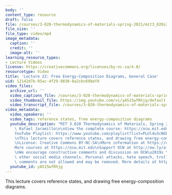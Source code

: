 ```yaml
---
body: ''
content_type: resource
draft: false
file: /courses/3-020-thermodynamics-of-materials-spring-2021/mit3_020s21_lecture_22_1080p_360p_16_9.mp4
file_size: ''
file_type: video/mp4
image_metadata:
  caption: ''
  credit: ''
  image-alt: ''
learning_resource_types:
- Lecture Videos
license: https://creativecommons.org/licenses/by-nc-sa/4.0/
resourcetype: Video
title: 'Lecture 22: Free Energy-Composition Diagrams, General Case'
uid: 12142d7b-95ac-4f29-9830-6a2cbc69befd
video_files:
  archive_url: ''
  video_captions_file: /courses/3-020-thermodynamics-of-materials-spring-2021/1U8H3amoYrT5j6-BfxTZBJqqDSM8jHcrM_transcript.webvtt
  video_thumbnail_file: https://img.youtube.com/vi/yA515wfRhjg/default.jpg
  video_transcript_file: /courses/3-020-thermodynamics-of-materials-spring-2021/1U8H3amoYrT5j6-BfxTZBJqqDSM8jHcrM_transcript.pdf
video_metadata:
  video_speakers: ''
  video_tags: reference states, free energy-composition diagrams
  youtube_description: "MIT 3.020 Thermodynamics of Materials, Spring 2021\nInstructor:\
    \ Rafael Jaramillo\n\nView the complete course: https://ocw.mit.edu/sites/3020-thermodynamics-of-materials/\n\
    YouTube Playlist: https://www.youtube.com/playlist?list=PLUl4u3cNGP61g-yRbJz4ghFPJLiok1HxX\n\
    \nThis lecture covers reference states, and drawing free energy-composition diagrams.\n\
    \nLicense: Creative Commons BY-NC-SA\nMore information at https://ocw.mit.edu/terms\n\
    More courses at https://ocw.mit.edu\nSupport OCW at http://ow.ly/a1If50zVRlQ\n\
    \nWe encourage constructive comments and discussion on OCW\u2019s YouTube and\
    \ other social media channels. Personal attacks, hate speech, trolling, and inappropriate\
    \ comments are not allowed and may be removed. More details at https://ocw.mit.edu/comments."
  youtube_id: yA515wfRhjg
---
```

This lecture covers reference states, and drawing free energy-composition diagrams.